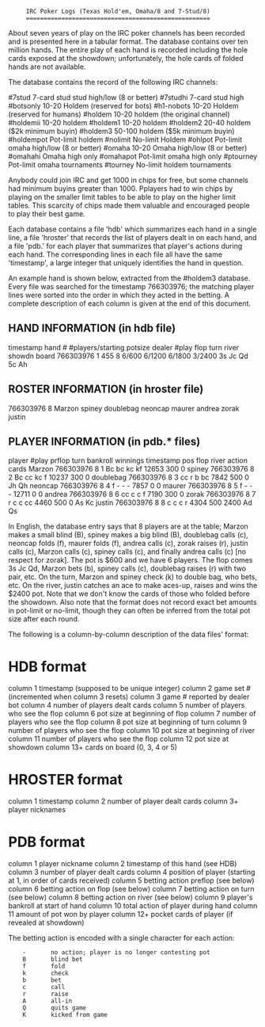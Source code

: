          IRC Poker Logs (Texas Hold'em, Omaha/8 and 7-Stud/8)
         ====================================================

About seven years of play on the IRC poker channels has been recorded and is
presented here in a tabular format.  The database contains over ten million
hands.  The entire play of each hand is recorded including the hole cards
exposed at the showdown; unfortunately, the hole cards of folded hands are not
available.

The database contains the record of the following IRC channels:

#7stud          7-card stud stud high/low (8 or better)
#7studhi        7-card stud high
#botsonly       10-20 Holdem (reserved for bots)
#h1-nobots      10-20 Holdem (reserved for humans)
#holdem         10-20 holdem (the original channel)
#holdemii       10-20 holdem
#holdem1        10-20 holdem
#holdem2        20-40 holdem ($2k minimum buyin)
#holdem3        50-100 holdem ($5k minimum buyin)
#holdempot      Pot-limit holdem
#nolimit        No-limit Holdem
#ohlpot         Pot-limit omaha high/low (8 or better)
#omaha          10-20 Omaha high/low (8 or better)
#omahahi        Omaha high only
#omahapot       Pot-limit omaha high only
#ptourney       Pot-limit omaha tournaments
#tourney        No-limit holdem tournaments

Anybody could join IRC and get 1000 in chips for free, but some channels had
minimum buyins greater than 1000.  Pplayers had to win chips by playing on the
smaller limit tables to be able to play on the higher limit tables.  This
scarcity of chips made them valuable and encouraged people to play their best
game.

Each database contains a file 'hdb' which summarizes each hand in a single
line, a file 'hroster' that records the list of players dealt in on each hand,
and a file 'pdb.<name>' for each player that summarizes that player's actions
during each hand.  The corresponding lines in each file all have the same
'timestamp', a large integer that uniquely identifies the hand in question.

An example hand is shown below, extracted from the #holdem3 database.  Every
file was searched for the timestamp 766303976; the matching player lines were
sorted into the order in which they acted in the betting.  A complete
description of each column is given at the end of this document.

HAND INFORMATION (in hdb file)
------------------------------
timestamp      hand #     #players/starting potsize
         dealer    #play flop    turn    river  showdn     board
766303976   1   455  8  6/600   6/1200  6/1800  3/2400  3s Jc Qd 5c Ah

ROSTER INFORMATION (in hroster file)
------------------------------------
766303976  8  Marzon spiney doublebag neoncap maurer andrea zorak justin

PLAYER INFORMATION (in pdb.* files)
-----------------------------------
player             #play prflop    turn         bankroll    winnings
          timestamp    pos   flop       river          action     cards
Marzon    766303976  8  1 Bc  bc    kc    kf      12653  300    0
spiney    766303976  8  2 Bc  cc    kc    f       10237  300    0
doublebag 766303976  8  3 cc  r     b     bc       7842  500    0 Jh Qh
neoncap   766303976  8  4 f   -     -     -        7857    0    0
maurer    766303976  8  5 f   -     -     -       12711    0    0
andrea    766303976  8  6 cc  c     c     f        7190  300    0
zorak     766303976  8  7 r   c     c     cc       4460  500    0 As Kc
justin    766303976  8  8 c   c     c     r        4304  500 2400 Ad Qs


In English, the database entry says that 8 players are at the table; Marzon
makes a small blind (B), spiney makes a big blind (B), doublebag calls (c),
neoncap folds (f), maurer folds (f), andrea calls (c), zorak raises (r),
justin calls (c), Marzon calls (c), spiney calls (c), and finally andrea calls
(c) [no respect for zorak].  The pot is $600 and we have 6 players.  The flop
comes 3s Jc Qd, Marzon bets (b), spiney calls (c), doublebag raises (r) with
two pair, etc.  On the turn, Marzon and spiney check (k) to double bag, who
bets, etc.  On the river, justin catches an ace to make aces-up, raises and
wins the $2400 pot.  Note that we don't know the cards of those who folded
before the showdown.  Also note that the format does not record exact bet
amounts in pot-limit or no-limit, though they can often be inferred from the
total pot size after each round.


The following is a column-by-column description of the data files' format:

HDB format
==========
column 1        timestamp (supposed to be unique integer)
column 2        game set # (incremented when column 3 resets)
column 3        game # reported by dealer bot
column 4        number of players dealt cards
column 5        number of players who see the flop
column 6        pot size at beginning of flop
column 7        number of players who see the flop
column 8        pot size at beginning of turn
column 9        number of players who see the flop
column 10       pot size at beginning of river
column 11       number of players who see the flop
column 12       pot size at showdown
column 13+      cards on board (0, 3, 4 or 5)

HROSTER format
==============
column 1        timestamp
column 2        number of player dealt cards
column 3+       player nicknames


PDB format
==========
column 1        player nickname
column 2        timestamp of this hand (see HDB)
column 3        number of player dealt cards
column 4        position of player (starting at 1, in order of cards received)
column 5        betting action preflop (see below)
column 6        betting action on flop (see below)
column 7        betting action on turn (see below)
column 8        betting action on river (see below)
column 9        player's bankroll at start of hand
column 10       total action of player during hand
column 11       amount of pot won by player
column 12+      pocket cards of player (if revealed at showdown)


The betting action is encoded with a single character for each action:

        -       no action; player is no longer contesting pot
        B       blind bet
        f       fold
        k       check
        b       bet
        c       call
        r       raise
        A       all-in
        Q       quits game
        K       kicked from game
